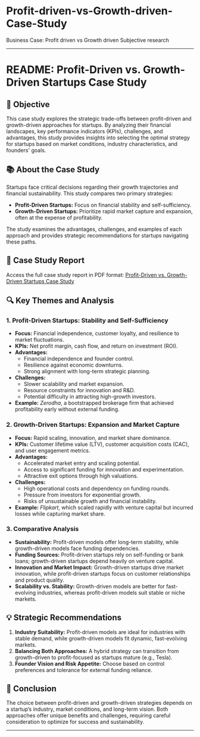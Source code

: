 # Profit-driven-vs-Growth-driven-Case-Study
Business Case: Profit driven vs Growth driven Subjective research

---

# README: Profit-Driven vs. Growth-Driven Startups Case Study

## 🎯 **Objective**
This case study explores the strategic trade-offs between profit-driven and growth-driven approaches for startups. By analyzing their financial landscapes, key performance indicators (KPIs), challenges, and advantages, this study provides insights into selecting the optimal strategy for startups based on market conditions, industry characteristics, and founders' goals.

## 📚 **About the Case Study**
Startups face critical decisions regarding their growth trajectories and financial sustainability. This study compares two primary strategies:
- **Profit-Driven Startups:** Focus on financial stability and self-sufficiency.
- **Growth-Driven Startups:** Prioritize rapid market capture and expansion, often at the expense of profitability.

The study examines the advantages, challenges, and examples of each approach and provides strategic recommendations for startups navigating these paths.

## 📝 **Case Study Report**
Access the full case study report in PDF format: [Profit-Driven vs. Growth-Driven Startups Case Study](https://github.com/manishaoh/Profit-driven-vs-Growth-driven-Case-Study/blob/main/Profit_vs_growth_startups_Case_Study.pdf)

## 🔍 **Key Themes and Analysis**

### **1. Profit-Driven Startups: Stability and Self-Sufficiency**
- **Focus:** Financial independence, customer loyalty, and resilience to market fluctuations.
- **KPIs:** Net profit margin, cash flow, and return on investment (ROI).
- **Advantages:**
  - Financial independence and founder control.
  - Resilience against economic downturns.
  - Strong alignment with long-term strategic planning.
- **Challenges:**
  - Slower scalability and market expansion.
  - Resource constraints for innovation and R&D.
  - Potential difficulty in attracting high-growth investors.
- **Example:** *Zerodha*, a bootstrapped brokerage firm that achieved profitability early without external funding.

### **2. Growth-Driven Startups: Expansion and Market Capture**
- **Focus:** Rapid scaling, innovation, and market share dominance.
- **KPIs:** Customer lifetime value (LTV), customer acquisition costs (CAC), and user engagement metrics.
- **Advantages:**
  - Accelerated market entry and scaling potential.
  - Access to significant funding for innovation and experimentation.
  - Attractive exit options through high valuations.
- **Challenges:**
  - High operational costs and dependency on funding rounds.
  - Pressure from investors for exponential growth.
  - Risks of unsustainable growth and financial instability.
- **Example:** *Flipkart*, which scaled rapidly with venture capital but incurred losses while capturing market share.

### **3. Comparative Analysis**
- **Sustainability:** Profit-driven models offer long-term stability, while growth-driven models face funding dependencies.
- **Funding Sources:** Profit-driven startups rely on self-funding or bank loans; growth-driven startups depend heavily on venture capital.
- **Innovation and Market Impact:** Growth-driven startups drive market innovation, while profit-driven startups focus on customer relationships and product quality.
- **Scalability vs. Stability:** Growth-driven models are better for fast-evolving industries, whereas profit-driven models suit stable or niche markets.

## 💡 **Strategic Recommendations**
1. **Industry Suitability:** Profit-driven models are ideal for industries with stable demand, while growth-driven models fit dynamic, fast-evolving markets.
2. **Balancing Both Approaches:** A hybrid strategy can transition from growth-driven to profit-focused as startups mature (e.g., Tesla).
3. **Founder Vision and Risk Appetite:** Choose based on control preferences and tolerance for external funding reliance.

## 🔑 **Conclusion**
The choice between profit-driven and growth-driven strategies depends on a startup’s industry, market conditions, and long-term vision. Both approaches offer unique benefits and challenges, requiring careful consideration to optimize for success and sustainability.

---
